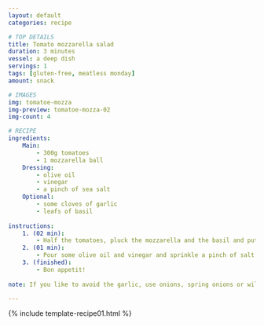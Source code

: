 ```yaml
---
layout: default
categories: recipe

# TOP DETAILS
title: Tomato mozzarella salad
duration: 3 minutes
vessel: a deep dish
servings: 1
tags: [gluten-free, meatless monday]
amount: snack

# IMAGES
img: tomatoe-mozza
img-preview: tomatoe-mozza-02
img-count: 4

# RECIPE
ingredients:
    Main:
        - 300g tomatoes
        - 1 mozzarella ball
    Dressing:
        - olive oil
        - vinegar
        - a pinch of sea salt
    Optional:
        - some cloves of garlic
        - leafs of basil
        
instructions:
    1. (02 min): 
        - Half the tomatoes, pluck the mozzarella and the basil and put the ingredients into a bowl or a deep dish.
    2. (01 min): 
        - Pour some olive oil and vinegar and sprinkle a pinch of salt over it.
    3. (finished): 
        - Bon appetit!
  
note: If you like to avoid the garlic, use onions, spring onions or wild garlic instead. 

---
```

<!--more-->

{% include template-recipe01.html %}

